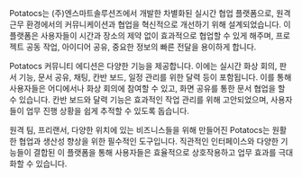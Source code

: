 
Potatocs는 (주)엔스마트솔루션즈에서 개발한 차별화된 실시간 협업 플랫폼으로, 원격 근무 환경에서의 커뮤니케이션과 협업을 혁신적으로 개선하기 위해 설계되었습니다. 이 플랫폼은 사용자들이 시간과 장소의 제약 없이 효과적으로 협업할 수 있게 해주며, 프로젝트 공동 작업, 아이디어 공유, 중요한 정보의 빠른 전달을 용이하게 합니다.

Potatocs 커뮤니티 에디션은 다양한 기능을 제공합니다. 이에는 실시간 화상 회의, 판서 기능, 문서 공유, 채팅, 칸반 보드, 일정 관리를 위한 달력 등이 포함됩니다. 이를 통해 사용자들은 어디에서나 화상 회의에 참여할 수 있고, 화면 공유를 통한 문서 협업을 할 수 있습니다. 칸반 보드와 달력 기능은 효과적인 작업 관리를 위해 고안되었으며, 사용자들이 업무 진행 상황을 쉽게 추적할 수 있도록 돕습니다.

원격 팀, 프리랜서, 다양한 위치에 있는 비즈니스들을 위해 만들어진 Potatocs는 원활한 협업과 생산성 향상을 위한 필수적인 도구입니다. 직관적인 인터페이스와 다양한 기능들이 결합된 이 플랫폼을 통해 사용자들은 효율적으로 상호작용하고 업무 효과를 극대화할 수 있습니다.





